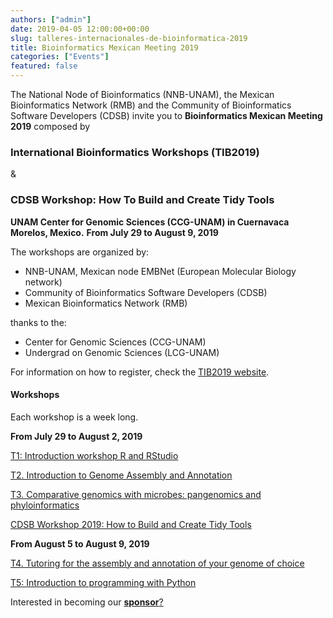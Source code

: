 ```yaml
---
authors: ["admin"]
date: 2019-04-05 12:00:00+00:00
slug: talleres-internacionales-de-bioinformatica-2019
title: Bioinformatics Mexican Meeting 2019
categories: ["Events"]
featured: false
---
```


The National Node of Bioinformatics (NNB-UNAM), the Mexican Bioinformatics Network (RMB) and the Community of Bioinformatics Software Developers (CDSB) invite you to **Bioinformatics Mexican Meeting 2019** composed by

### International Bioinformatics Workshops (TIB2019)
&
### CDSB Workshop: How To Build and Create Tidy Tools

**UNAM Center for Genomic Sciences (CCG-UNAM) in Cuernavaca Morelos, Mexico.**
**From July 29 to August 9, 2019**




The workshops are organized by:

 	
* NNB-UNAM, Mexican node EMBNet (European Molecular Biology network) 	
* Community of Bioinformatics Software Developers (CDSB)
* Mexican Bioinformatics Network (RMB)
  
 
thanks to the:

* Center for Genomic Sciences (CCG-UNAM)
* Undergrad on Genomic Sciences (LCG-UNAM)


For information on how to register, check the [TIB2019 website](http://congresos.nnb.unam.mx/TIB2019/).


#### Workshops

Each workshop is a week long.


**From July 29 to August 2, 2019**

[T1: Introduction workshop R and RStudio](http://congresos.nnb.unam.mx/TIB2019/t1-introduccion-a-r-y-r-studio)

[T2. Introduction to Genome Assembly and Annotation](http://congresos.nnb.unam.mx/TIB2019/t2-introduccion-al-ensamble-y-anotacion-de-genomas/)

[T3. Comparative genomics with microbes: pangenomics and phyloinformatics](http://congresos.nnb.unam.mx/TIB2019/t3-analisis-comparativo-de-genomas-microbianos-pangenomica-y-filoinformatica/)

[CDSB Workshop 2019: How to Build and Create Tidy Tools](http://congresos.nnb.unam.mx/TIB2019/cdsb-workshop-how-to-build-and-create-tidy-tools/)

**From August 5 to August 9, 2019**

[T4. Tutoring for the assembly and annotation of your genome of choice](http://congresos.nnb.unam.mx/TIB2019/t4-asesoria-para-el-ensamble-y-anotacion-de-tu-genoma-de-estudio/)

[T5: Introduction to programming with Python](http://congresos.nnb.unam.mx/TIB2019/t5-programacion-para-principiantes-con-python)



Interested in becoming our [**sponsor**?](../../niveles-de-patrocinio/)
